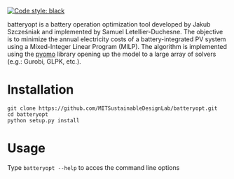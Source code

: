 [![Code style: black](https://img.shields.io/badge/code%20style-black-000000.svg)](https://github.com/psf/black)

batteryopt is a battery operation optimization tool developed by Jakub Szcześniak and implemented by Samuel Letellier-Duchesne. The objective is to minimize the annual electricity costs of a battery-integrated PV system using a Mixed-Integer Linear Program (MILP). The algorithm is implemented using the [pyomo](http://www.pyomo.org/) library opening up the model to a large array of solvers (e.g.: Gurobi, GLPK, etc.).

# Installation

```
git clone https://github.com/MITSustainableDesignLab/batteryopt.git
cd batteryopt
python setup.py install
```

# Usage

Type `batteryopt --help` to acces the command line options
